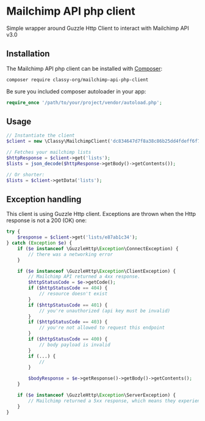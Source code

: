 # Mailchimp API php client

Simple wrapper around Guzzle Http Client to interact with Mailchimp API v3.0

## Installation

The Mailchimp API php client can be installed with [Composer](https://getcomposer.org/):

```sh
composer require classy-org/mailchimp-api-php-client
```

Be sure you included composer autoloader in your app:

```php
require_once '/path/to/your/project/vendor/autoload.php';
```

## Usage

```php
// Instantiate the client
$client = new \Classy\MailchimpClient('dc834647d7f8a38c86b25dd4fdeff6f7-us2'); // use your mailchimp API key here

// Fetches your mailchimp lists
$httpResponse = $client->get('lists');
$lists = json_decode($httpResponse->getBody()->getContents());

// Or shorter:
$lists = $client->getData('lists');
```

## Exception handling

This client is using Guzzle Http client. Exceptions are thrown when the Http response is not a 200 (OK) one:

```php
try {
    $response = $client->get('lists/e87ab1c34');
} catch (Exception $e) {
    if ($e instanceof \GuzzleHttp\Exception\ConnectException) {
        // there was a networking error
    }

    if ($e instanceof \GuzzleHttp\Exception\ClientException) {
        // Mailchimp API returned a 4xx response.
        $httpStatusCode = $e->getCode();
        if ($httpStatusCode == 404) {
            // resource doesn't exist
        }
        if ($httpStatusCode == 401) {
            // you're unauthorized (api key must be invalid)
        }
        if ($httpStatusCode == 403) {
            // you're not allowed to request this endpoint
        }
        if ($httpStatusCode == 400) {
            // body payload is invalid
        }
        if (...) {
            //
        }

        $bodyResponse = $e->getResponse()->getBody()->getContents();
    }

    if ($e instanceof \GuzzleHttp\Exception\ServerException) {
        // Mailchimp returned a 5xx response, which means they experience technical difficulties.
    }
}
```
